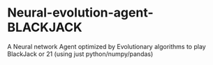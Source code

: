 # Neural-evolution-agent-BLACKJACK
A Neural network Agent optimized by Evolutionary algorithms to play BlackJack or 21 (using just python/numpy/pandas)
